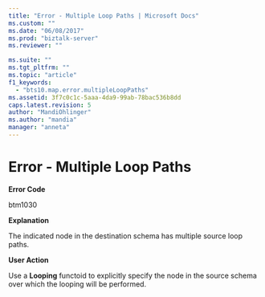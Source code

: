 ```yaml
---
title: "Error - Multiple Loop Paths | Microsoft Docs"
ms.custom: ""
ms.date: "06/08/2017"
ms.prod: "biztalk-server"
ms.reviewer: ""

ms.suite: ""
ms.tgt_pltfrm: ""
ms.topic: "article"
f1_keywords: 
  - "bts10.map.error.multipleLoopPaths"
ms.assetid: 3f7c0c1c-5aaa-4da9-99ab-78bac536b8dd
caps.latest.revision: 5
author: "MandiOhlinger"
ms.author: "mandia"
manager: "anneta"
---
```

# Error - Multiple Loop Paths
**Error Code**  
  
 btm1030  
  
 **Explanation**  
  
 The indicated node in the destination schema has multiple source loop paths.  
  
 **User Action**  
  
 Use a **Looping** functoid to explicitly specify the node in the source schema over which the looping will be performed.